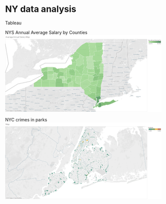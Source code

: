 # NY data analysis
Tableau

NYS Annual Average Salary by Counties
![](salary_img.png)

NYC crimes in parks
![](nyc_parks.png)
